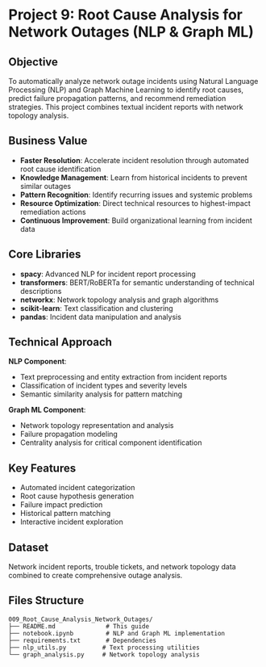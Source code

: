 # Project 9: Root Cause Analysis for Network Outages (NLP & Graph ML)

## Objective

To automatically analyze network outage incidents using Natural Language Processing (NLP) and Graph Machine Learning to identify root causes, predict failure propagation patterns, and recommend remediation strategies. This project combines textual incident reports with network topology analysis.

## Business Value

- **Faster Resolution**: Accelerate incident resolution through automated root cause identification
- **Knowledge Management**: Learn from historical incidents to prevent similar outages
- **Pattern Recognition**: Identify recurring issues and systemic problems
- **Resource Optimization**: Direct technical resources to highest-impact remediation actions
- **Continuous Improvement**: Build organizational learning from incident data

## Core Libraries

- **spacy**: Advanced NLP for incident report processing
- **transformers**: BERT/RoBERTa for semantic understanding of technical descriptions
- **networkx**: Network topology analysis and graph algorithms
- **scikit-learn**: Text classification and clustering
- **pandas**: Incident data manipulation and analysis

## Technical Approach

**NLP Component**:
- Text preprocessing and entity extraction from incident reports
- Classification of incident types and severity levels
- Semantic similarity analysis for pattern matching

**Graph ML Component**:
- Network topology representation and analysis
- Failure propagation modeling
- Centrality analysis for critical component identification

## Key Features

- Automated incident categorization
- Root cause hypothesis generation
- Failure impact prediction
- Historical pattern matching
- Interactive incident exploration

## Dataset

Network incident reports, trouble tickets, and network topology data combined to create comprehensive outage analysis.

## Files Structure

```
009_Root_Cause_Analysis_Network_Outages/
├── README.md              # This guide
├── notebook.ipynb         # NLP and Graph ML implementation
├── requirements.txt       # Dependencies
├── nlp_utils.py          # Text processing utilities
└── graph_analysis.py     # Network topology analysis
```